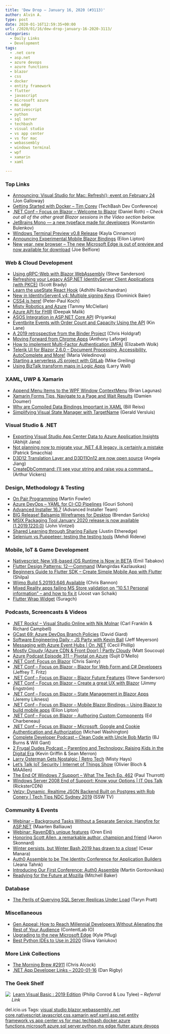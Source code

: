 ```yaml
---
title: 'Dew Drop – January 16, 2020 (#3113)'
author: Alvin A.
type: post
date: 2020-01-16T12:59:35+00:00
url: /2020/01/16/dew-drop-january-16-2020-3113/
categories:
  - Daily Links
  - Development
tags:
  - .net core
  - asp.net
  - azure devops
  - azure functions
  - blazor
  - css
  - docker
  - entity framework
  - flutter
  - javascript
  - microsoft azure
  - ms edge
  - nativescript
  - python
  - sql server
  - techbash
  - visual studio
  - vs app center
  - vs for mac
  - webassembly
  - windows terminal
  - wpf
  - xamarin
  - xaml

---
```

### <a name="top"></a>Top Links

  * <a href="https://devblogs.microsoft.com/visualstudio/announcing-visual-studio-for-mac-refresh-event-on-february-24/" target="_blank" rel="noopener noreferrer">Announcing: Visual Studio for Mac: Refresh(); event on February 24</a> (Jon Galloway)
  * <a href="http://www.youtube.com/watch?v=QAlpzpaCJ6M" target="_blank" rel="noopener noreferrer">Getting Started with Docker &#8211; Tim Corey</a> (TechBash Dev Conference)
  * <a href="http://www.youtube.com/watch?v=KlngrOF6RPw" target="_blank" rel="noopener noreferrer">.NET Conf &#8211; Focus on Blazor &#8211; Welcome to Blazor</a> (Daniel Roth) _&#8211; Check out all of the other great Blazor sessions in the Video section below._
  * <a href="https://blog.jetbrains.com/blog/2020/01/15/jetbrains-mono-a-new-font-made-for-developers/" target="_blank" rel="noopener noreferrer">JetBrains Mono — a new typeface made for developers</a> (Konstantin Bulenkov)
  * <a href="https://devblogs.microsoft.com/commandline/windows-terminal-preview-v0-8-release/" target="_blank" rel="noopener noreferrer">Windows Terminal Preview v0.8 Release</a> (Kayla Cinnamon)
  * <a href="https://devblogs.microsoft.com/aspnet/mobile-blazor-bindings-experiment/" target="_blank" rel="noopener noreferrer">Announcing Experimental Mobile Blazor Bindings</a> (Eilon Lipton)
  * <a href="https://blogs.windows.com/windowsexperience/2020/01/15/new-year-new-browser-the-new-microsoft-edge-is-out-of-preview-and-now-available-for-download/?WT.mc_id=DX_MVP4025064" target="_blank" rel="noopener noreferrer">New year, new browser – The new Microsoft Edge is out of preview and now available for download</a> (Joe Belfiore)



### <a name="web"></a>Web & Cloud Development

  * <a href="https://blog.stevensanderson.com/2020/01/15/2020-01-15-grpc-web-in-blazor-webassembly/" target="_blank" rel="noopener noreferrer">Using gRPC-Web with Blazor WebAssembly</a> (Steve Sanderson)
  * <a href="https://www.scottbrady91.com/ASPNET/Refreshing-your-Legacy-ASPNET-IdentityServer-Client-Applications" target="_blank" rel="noopener noreferrer">Refreshing your Legacy ASP.NET IdentityServer Client Applications (with PKCE)</a> (Scott Brady)
  * <a href="https://medium.com/@adhithiravi/learn-the-usestate-react-hook-56511abe4f17?source=rss-d557f5db78e7------2" target="_blank" rel="noopener noreferrer">Learn the useState React Hook</a> (Adhithi Ravichandran)
  * <a href="https://leastprivilege.com/2020/01/16/new-in-identityserver4-v4-multiple-signing-keys/" target="_blank" rel="noopener noreferrer">New in IdentityServer4 v4: Multiple signing Keys</a> (Dominick Baier)
  * <a href="http://www.quirksmode.org/blog/archives/2020/01/css4_is_here.html" target="_blank" rel="noopener noreferrer">CSS4 is here!</a> (Peter-Paul Koch)
  * <a href="https://devblogs.microsoft.com/premier-developer/misty-robotics-and-azure/" target="_blank" rel="noopener noreferrer">Misty Robotics and Azure</a> (Tammy McClellan)
  * <a href="https://devblogs.microsoft.com/premier-developer/azure-api-for-fhir/" target="_blank" rel="noopener noreferrer">Azure API for FHIR</a> (Deepak Malik)
  * <a href="https://www.syncfusion.com/blogs/post/asos-integration-in-asp-net-core-api.aspx" target="_blank" rel="noopener noreferrer">ASOS Integration in ASP.NET Core API</a> (Priyanka)
  * <a href="http://apievangelist.com/2020/01/15/eventbrite-events-with-order-count-and-capacity-using-the-api/" target="_blank" rel="noopener noreferrer">Eventbrite Events with Order Count and Capacity Using the API</a> (Kin Lane)
  * <a href="https://blog.jupyter.org/a-2019-retrospective-from-the-binder-project-57a449517362?source=rss----95916e268740---4" target="_blank" rel="noopener noreferrer">A 2019 retrospective from the Binder Project</a> (Chris Holdgraf)
  * <a href="http://blog.chromium.org/2020/01/moving-forward-from-chrome-apps.html" target="_blank" rel="noopener noreferrer">Moving Forward from Chrome Apps</a> (Anthony Laforge)
  * <a href="https://www.microsoft.com/security/blog/2020/01/15/how-to-implement-multi-factor-authentication/" target="_blank" rel="noopener noreferrer">How to implement Multi-Factor Authentication (MFA)</a> (Elizabeth Wolk)
  * <a href="https://www.telerik.com/blogs/telerik-ui-for-blazor-260-document-processing-accessibility-keyboard-navigation-autocomplete" target="_blank" rel="noopener noreferrer">Telerik UI for Blazor 2.6.0 – Document Processing, Accessibility, AutoComplete and More!</a> (Maria Veledinova)
  * <a href="https://about.gitlab.com/blog/2020/01/14/serverless-js-project-template/" target="_blank" rel="noopener noreferrer">Starting a serverless JS project with GitLab</a> (Mike Greiling)
  * <a href="https://devblogs.microsoft.com/premier-developer/using-biztalk-transform-maps-in-logic-apps/" target="_blank" rel="noopener noreferrer">Using BizTalk transform maps in Logic Apps</a> (Larry Wall)



### <a name="silverlight"></a>XAML, UWP & Xamarin

  * <a href="https://brianlagunas.com/append-menu-items-to-the-wpf-window-contextmenu/" target="_blank" rel="noopener noreferrer">Append Menu Items to the WPF Window ContextMenu</a> (Brian Lagunas)
  * <a href="https://doumer.me/xamarin-forms-tips-navigate-to-a-page-and-wait-results/" target="_blank" rel="noopener noreferrer">Xamarin Forms Tips, Navigate to a Page and Wait Results</a> (Damien Doumer)
  * <a href="https://devblogs.microsoft.com/premier-developer/why-are-compiled-data-bindings-important-in-xaml/" target="_blank" rel="noopener noreferrer">Why are Compiled Data Bindings Important in XAML</a> (Bill Reiss)
  * <a href="https://devblogs.microsoft.com/xamarin/visual-state-manager/" target="_blank" rel="noopener noreferrer">Simplifying Visual State Manager with TargetName</a> (Gerald Versluis)



### <a name="dotnet"></a>Visual Studio & .NET

  * <a href="https://dailydotnettips.com/exporting-visual-studio-app-center-data-to-azure-application-insights/" target="_blank" rel="noopener noreferrer">Exporting Visual Studio App Center Data to Azure Application Insights</a> (Abhijit Jana)
  * <a href="https://blog.ndepend.com/not-planning-now-to-migrate-yout-net48-legacy-is-certainly-a-mistake/" target="_blank" rel="noopener noreferrer">Not planning now to migrate your .NET 4.8 legacy, is certainly a mistake</a> (Patrick Smacchia)
  * <a href="https://devblogs.microsoft.com/directx/d3d12-translation-layer-and-d3d11on12-are-now-open-source/" target="_blank" rel="noopener noreferrer">D3D12 Translation Layer and D3D11On12 are now open source</a> (Angela Jiang)
  * <a href="https://blog.oneunicorn.com/2020/01/15/createdbcommand/" target="_blank" rel="noopener noreferrer">CreateDbCommand: I’ll see your string and raise you a command…</a> (Arthur Vickers)



### <a name="design"></a>Design, Methodology & Testing

  * <a href="https://martinfowler.com/articles/on-pair-programming.html" target="_blank" rel="noopener noreferrer">On Pair Programming</a> (Martin Fowler)
  * <a href="http://feedproxy.google.com/~r/netCurryRecentArticles/~3/QW3LtSiL_Is/ShowArticle.aspx" target="_blank" rel="noopener noreferrer">Azure DevOps &#8211; YAML for CI-CD Pipelines</a> (Gouri Sohoni)
  * <a href="https://www.advancedinstaller.com/release-16.7.html" target="_blank" rel="noopener noreferrer">Advanced Installer 16.7</a> (Advanced Installer Team)
  * <a href="https://blog.balsamiq.com/wireframes-for-desktop-launch/" target="_blank" rel="noopener noreferrer">BIG Release! Balsamiq Wireframes for Desktop</a> (Brendan Saricks)
  * <a href="https://techcommunity.microsoft.com/t5/msix-blog/msix-packaging-tool-january-2020-release-is-now-available-1-2019/ba-p/1108946" target="_blank" rel="noopener noreferrer">MSIX Packaging Tool January 2020 release is now available (1.2019.1220.0)</a> (John Vintzel)
  * <a href="https://www.simplethread.com/shared-learning-through-sharing-failure/" target="_blank" rel="noopener noreferrer">Shared Learning through Sharing Failure</a> (Justin Etheredge)
  * <a href="https://blog.scottlogic.com/2020/01/13/selenium-vs-puppeteer.html" target="_blank" rel="noopener noreferrer">Selenium vs Puppeteer: testing the testing tools</a> (Mehdi Ridene)



### <a name="mobile"></a>Mobile, IoT & Game Development

  * <a href="https://www.nativescript.org/blog/new-v8-based-ios-runtime-is-now-in-beta" target="_blank" rel="noopener noreferrer">Nativescript: New V8-based iOS Runtime is Now in BETA</a> (Emil Tabakov)
  * <a href="https://medium.com/flutter-community/flutter-design-patterns-12-command-e199172e16eb?source=rss----86fb29d7cc6a---4" target="_blank" rel="noopener noreferrer">Flutter Design Patterns: 12 — Command</a> (Mangirdas Kazlauskas)
  * <a href="https://www.opencodez.com/how-to-guide/beginners-guide-to-flutter-sdk.htm" target="_blank" rel="noopener noreferrer">Beginners Guide to Flutter SDK – Create Simple Mobile App with Flutter</a> (Shilpa)
  * <a href="https://www.grapecity.com/blogs/wijmo-build-520193646" target="_blank" rel="noopener noreferrer">Wijmo Build 5.20193.646 Available</a> (Chris Bannon)
  * <a href="http://feedproxy.google.com/~r/blogspot/dotnetbyexample/~3/2qzDpn7-0JI/mixed-reality-apps-failing-ms-store.html" target="_blank" rel="noopener noreferrer">Mixed Reality apps failing MS Store validation on &#8220;10.5.1 Personal information&#8221; &#8211; and how to fix it</a> (Joost van Schaik)
  * <a href="https://medium.com/flutter-community/flutter-wrap-widget-e1ee0b005b16?source=rss----86fb29d7cc6a---4" target="_blank" rel="noopener noreferrer">Flutter Wrap Widget</a> (Suragch)



### <a name="podcasts"></a>Podcasts, Screencasts & Videos

  * <a href="http://www.dotnetrocks.com/default.aspx?ShowNum=1670" target="_blank" rel="noopener noreferrer">.NET Rocks! &#8211; Visual Studio Online with Nik Molnar</a> (Carl Franklin & Richard Campbell)
  * <a href="http://DavidGiard.com/2020/01/16/GCast69AzureDevOpsBranchPolicies.aspx" target="_blank" rel="noopener noreferrer">GCast 69: Azure DevOps Branch Policies</a> (David Giard)
  * <a href="https://softwareengineeringdaily.com/2020/01/16/js-party-with-kevin-ball/" target="_blank" rel="noopener noreferrer">Software Engineering Daily &#8211; JS Party with Kevin Ball</a> (Jeff Meyerson)
  * <a href="https://channel9.msdn.com/Shows/On-NET/Messaging-with-Azure-Event-Hubs?WT.mc_id=DX_MVP4025064" target="_blank" rel="noopener noreferrer">Messaging with Azure Event Hubs | On .NET</a> (Cecil Phillip)
  * <a href="https://channel9.msdn.com/Shows/Partly-Cloudy/Mostly-Cloudy-Azure-CDN--Front-Door?WT.mc_id=DX_MVP4025064" target="_blank" rel="noopener noreferrer">Mostly Cloudy (Azure CDN & Front Door) | Partly Cloudy</a> (Matt Soucoup)
  * <a href="http://azpodcast.azurewebsites.net/post/Episode-311-Pivotal-on-Azure" target="_blank" rel="noopener noreferrer">Azure Podcast Episode 311 &#8211; Pivotal on Azure</a> (Sujit D&#8217;Mello)
  * <a href="https://chrissainty.com/net-conf-focus-on-blazor/" target="_blank" rel="noopener noreferrer">.NET Conf: Focus on Blazor</a> (Chris Sainty)
  * <a href="http://www.youtube.com/watch?v=gmopA3LEEeE" target="_blank" rel="noopener noreferrer">.NET Conf &#8211; Focus on Blazor &#8211; Blazor for Web Form and C# Developers</a> (Jeffrey T. Fritz)
  * <a href="http://www.youtube.com/watch?v=ess1SBBMmhg" target="_blank" rel="noopener noreferrer">.NET Conf &#8211; Focus on Blazor &#8211; Blazor Future Features</a> (Steve Sanderson)
  * <a href="http://www.youtube.com/watch?v=kTfKWF3t7kQ" target="_blank" rel="noopener noreferrer">.NET Conf &#8211; Focus on Blazor &#8211; Create a great UX with Blazor</a> (Jimmy Engström)
  * <a href="http://www.youtube.com/watch?v=zjlUstW7ISU" target="_blank" rel="noopener noreferrer">.NET Conf &#8211; Focus on Blazor &#8211; State Management in Blazor Apps</a> (Jeremy Likness)
  * <a href="http://www.youtube.com/watch?v=doaMSHQtXYQ" target="_blank" rel="noopener noreferrer">.NET Conf &#8211; Focus on Blazor &#8211; Mobile Blazor Bindings &#8211; Using Blazor to build mobile apps</a> (Eilon Lipton)
  * <a href="http://www.youtube.com/watch?v=sCrQpYL2vyg" target="_blank" rel="noopener noreferrer">.NET Conf &#8211; Focus on Blazor &#8211; Authoring Custom Components</a> (Ed Charbeneau)
  * <a href="http://www.youtube.com/watch?v=v2OsI7qJdoc" target="_blank" rel="noopener noreferrer">.NET Conf &#8211; Focus on Blazor &#8211; Microsoft, Google and Cookie Authentication and Authorization</a> (Michael Washington)
  * <a href="https://completedeveloperpodcast.com/episode-232/?utm_source=rss&utm_medium=rss&utm_campaign=episode-232" target="_blank" rel="noopener noreferrer">Complete Developer Podcast &#8211; Clean Code with Uncle Bob Martin</a> (BJ Burns & Will Gant)
  * <a href="https://2frugaldudes.com/parenting-and-technology-raising-kids-in-the-digital-era/" target="_blank" rel="noopener noreferrer">2 Frugal Dudes Podcast &#8211; Parenting and Technology: Raising Kids in the Digital Era</a> (Kevin Griffin & Sean Merron)
  * <a href="https://channel9.msdn.com/Shows/Retro-Tech/Larry-Osterman-Gets-Nostalgic?WT.mc_id=DX_MVP4025064" target="_blank" rel="noopener noreferrer">Larry Osterman Gets Nostalgic | Retro Tech</a> (Misty Hays)
  * <a href="https://channel9.msdn.com/Shows/Internet-of-Things-Show/Lets-Talk-IoT-Security?WT.mc_id=DX_MVP4025064" target="_blank" rel="noopener noreferrer">Let’s Talk IoT Security | Internet of Things Show</a> (Olivier Bloch & MAAllen)
  * <a href="https://www.thurrott.com/podcasts/what-the-tech/228144/the-end-of-windows-7-support-what-the-tech-ep-462?utm_source=rss&utm_medium=rss&utm_campaign=the-end-of-windows-7-support-what-the-tech-ep-462" target="_blank" rel="noopener noreferrer">The End Of Windows 7 Support – What The Tech Ep. 462</a> (Paul Thurrott)
  * <a href="https://channel9.msdn.com/Shows/IT-Ops-Talk/Windows-Server-2008-End-of-Support-Know-your-Options?WT.mc_id=DX_MVP4025064" target="_blank" rel="noopener noreferrer">Windows Server 2008 End of Support: Know your Options | IT Ops Talk</a> (RicksterCDN)
  * <a href="http://www.youtube.com/watch?v=Fjy3d2Vc10E" target="_blank" rel="noopener noreferrer">Velzy: Dynamic, Realtime JSON Backend Built on Postgres with Rob Conery | Tech Tips NDC Sydney 2019</a> (SSW TV)



### <a name="events"></a>Community & Events

  * <a href="https://blog.jetbrains.com/dotnet/2020/01/16/webinar-background-tasks-without-separate-service-hangfire-asp-net/" target="_blank" rel="noopener noreferrer">Webinar – Background Tasks Without a Separate Service: Hangfire for ASP.NET</a> (Maarten Balliauw)
  * <a href="http://feedproxy.google.com/~r/AyendeRahien/~3/d5Nrru3xSj0/webinar-ravendbs-unique-features" target="_blank" rel="noopener noreferrer">Webinar: RavenDB’s unique features</a> (Oren Eini)
  * <a href="https://www.linkedin.com/pulse/honoring-scott-allen-remarkable-author-champion-friend-aaron-skonnard/" target="_blank" rel="noopener noreferrer">Honoring Scott Allen, a remarkable author, champion and friend</a> (Aaron Skonnard)
  * <a href="https://stackoverflow.blog/2020/01/15/winter-persists-but-winter-bash-2019-has-drawn-to-a-close/" target="_blank" rel="noopener noreferrer">Winter persists, but Winter Bash 2019 has drawn to a close!</a> (Cesar Manara)
  * <a href="https://auth0.com/blog/auth0-assemble-is-the-identity-conference-for-application-builders/" target="_blank" rel="noopener noreferrer">Auth0 Assemble to be The Identity Conference for Application Builders</a> (Jeana Tahnk)
  * <a href="https://auth0.com/blog/introducing-our-first-conference-auth0-assemble/" target="_blank" rel="noopener noreferrer">Introducing Our First Conference: Auth0 Assemble</a> (Martin Gontovnikas)
  * <a href="https://blog.mozilla.org/blog/2020/01/15/readying-for-the-future-at-mozilla/" target="_blank" rel="noopener noreferrer">Readying for the Future at Mozilla</a> (Mitchell Baker)



### <a name="sql"></a>Database

  * <a href="https://tarynpivots.com/post/perils-querying-sql-replica-under-load/" target="_blank" rel="noopener noreferrer">The Perils of Querying SQL Server Replicas Under Load</a> (Taryn Pratt)



### <a name="misc"></a>Miscellaneous

  * <a href="https://developermedia.com/reach-millennial-developers/" target="_blank" rel="noopener noreferrer">Gen Appeal: How to Reach Millennial Developers Without Alienating the Rest of Your Audience</a> (ContentLab IO)
  * <a href="https://blogs.windows.com/msedgedev/2020/01/15/upgrading-new-microsoft-edge-79-chromium/?WT.mc_id=DX_MVP4025064" target="_blank" rel="noopener noreferrer">Upgrading to the new Microsoft Edge</a> (Kyle Pflug)
  * <a href="https://stackify.com/best-python-ides-to-use-in-2020/" target="_blank" rel="noopener noreferrer">Best Python IDEs to Use in 2020</a> (Slava Vaniukov)



### <a name="links"></a>More Link Collections

  * <a href="http://feedproxy.google.com/~r/ReflectivePerspective/~3/4dtQd4btT-0/" target="_blank" rel="noopener noreferrer">The Morning Brew #2911</a> (Chris Alcock)
  * <a href="https://links.danrigby.com/2020/01/app-developer-links-2020-01-16/" target="_blank" rel="noopener noreferrer">.NET App Developer Links &#8211; 2020-01-16</a> (Dan Rigby)



### <a name="shelf"></a>The Geek Shelf

<a href="https://www.amazon.com/Learn-Visual-Basic-Philip-Conrod-ebook/dp/B07YQ8BVPZ/?tag=amavin-20" target="_blank" rel="noopener noreferrer"><img decoding="async" align="left" style="margin: 0px 4px 10px 0px; border: 0px currentcolor; border-image: none; float: left; display: inline; background-image: none;" src="https://m.media-amazon.com/images/I/91GDQSB9vAL._AC_UY218_ML3_.jpg" border="0" /></a>&nbsp;<a href="https://www.amazon.com/Learn-Visual-Basic-Philip-Conrod-ebook/dp/B07YQ8BVPZ/?tag=amavin-20" target="_blank" rel="noopener noreferrer">Learn Visual Basic : 2019 Edition</a> (Philip Conrod & Lou Tylee) _&#8211; Referral Link_









<div class="wlWriterEditableSmartContent" id="scid:77ECF5F8-D252-44F5-B4EB-D463C5396A79:ccbf210e-0163-4a2e-bd32-c6f2033c5189" style="margin: 0px; padding: 0px; float: none; display: inline;">
  del.icio.us Tags: <a href="http://del.icio.us/popular/visual+studio" rel="tag">visual studio</a>,<a href="http://del.icio.us/popular/blazor" rel="tag">blazor</a>,<a href="http://del.icio.us/popular/webassembly" rel="tag">webassembly</a>,<a href="http://del.icio.us/popular/.net+core" rel="tag">.net core</a>,<a href="http://del.icio.us/popular/nativescript" rel="tag">nativescript</a>,<a href="http://del.icio.us/popular/javascript" rel="tag">javascript</a>,<a href="http://del.icio.us/popular/css" rel="tag">css</a>,<a href="http://del.icio.us/popular/xamarin" rel="tag">xamarin</a>,<a href="http://del.icio.us/popular/wpf" rel="tag">wpf</a>,<a href="http://del.icio.us/popular/xaml" rel="tag">xaml</a>,<a href="http://del.icio.us/popular/asp.net" rel="tag">asp.net</a>,<a href="http://del.icio.us/popular/entity+framework" rel="tag">entity framework</a>,<a href="http://del.icio.us/popular/vs+app+center" rel="tag">vs app center</a>,<a href="http://del.icio.us/popular/vs+for+mac" rel="tag">vs for mac</a>,<a href="http://del.icio.us/popular/techbash" rel="tag">techbash</a>,<a href="http://del.icio.us/popular/docker" rel="tag">docker</a>,<a href="http://del.icio.us/popular/azure+functions" rel="tag">azure functions</a>,<a href="http://del.icio.us/popular/microsoft+azure" rel="tag">microsoft azure</a>,<a href="http://del.icio.us/popular/sql+server" rel="tag">sql server</a>,<a href="http://del.icio.us/popular/python" rel="tag">python</a>,<a href="http://del.icio.us/popular/ms+edge" rel="tag">ms edge</a>,<a href="http://del.icio.us/popular/flutter" rel="tag">flutter</a>,<a href="http://del.icio.us/popular/azure+devops" rel="tag">azure devops</a>
</div>